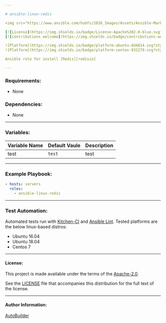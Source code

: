 ```yaml
---

# ansible-linux-redis

<img src="https://www.ansible.com/hubfs/2016_Images/Assets/Ansible-Mark-Large-RGB-Pool.png?hsLang=en-us" width="10%" height="10%" alt="Ansible logo" align="right"/>

[![License](https://img.shields.io/badge/License-Apache%202.0-blue.svg?style=flat)](https://opensource.org/licenses/Apache-2.0)
[![contributions welcome](https://img.shields.io/badge/contributions-welcome-brightgreen.svg?style=flat)](https://github.com/autobuilder/ansible-isp-speedtest/issues)

![Platform](https://img.shields.io/badge/platform-ubuntu-dd4814.svg?style=flat) 
![Platform](https://img.shields.io/badge/platform-centos-932279.svg?style=flat)

Ansible role for install [Redis][redisio]

---
```


### Requirements:

* None

### Dependencies:

* None

---

### Variables:

| Variable Name | Default Vaule                             | Description               |
|:--------------|:------------------------------------------|:--------------------------|
|test           | ```test```                                | test                      |

---

### Example Playbook:

```yaml
- hosts: servers
  roles:
    - ansible-linux-redis
```

---

### Test Automation:

Automated tests run with [Kitchen-CI][kitchenci] and [Ansible Lint][ansiblelint].
Tested platforms are the below linux-based distros:

* Ubuntu 16.04
* Ubuntu 18.04
* Centos 7

---

#### License:

This project is made available under the terms of the [Apache-2.0][apache2].

See the [LICENSE][license] file that accompanies this distribution for the full text of the license.

---

#### Author Information:

[AutoBuilder][autobuilder]

[redisio]: https://redis.io
[kitchenci]: https://kitchen.ci
[apache2]: https://www.apache.org/licenses/LICENSE-2.0.html
[license]: https://github.com/autobuilder/ansible-isp-speedtest/blob/master/LICENSE
[autobuilder]: https://github.com/autobuilder
[ansiblelint]: https://docs.ansible.com/ansible-lint/